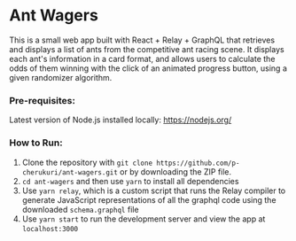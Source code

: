 # Ant Wagers
This is a small web app built with React + Relay + GraphQL that retrieves and displays a list of ants from the competitive ant racing scene. It displays each ant's information in a card format, and allows users to calculate the odds of them winning with the click of an animated progress button, using a given randomizer algorithm.

### Pre-requisites:

Latest version of Node.js installed locally: https://nodejs.org/

### How to Run:

1) Clone the repository with `git clone https://github.com/p-cherukuri/ant-wagers.git` or by downloading the ZIP file.
2) `cd ant-wagers` and then use `yarn` to install all dependencies
3) Use `yarn relay`, which is a custom script that runs the Relay compiler to generate JavaScript representations of all the graphql code using the downloaded `schema.graphql` file
4) Use `yarn start` to run the development server and view the app at `localhost:3000`
